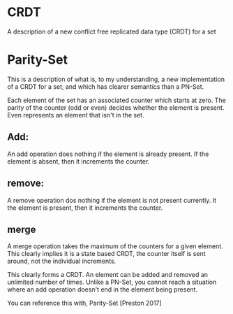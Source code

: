 # CRDT
A description of a new conflict free replicated data type (CRDT) for a set

# Parity-Set
This is a description of what is, to my understanding, a new implementation of a CRDT for a set, and which has clearer semantics than a PN-Set. 

Each element of the set has an associated counter which starts at zero. The parity of the counter (odd or even) decides whether the element is present. Even represents an element that isn't in the set. 

## Add:
An add operation does nothing if the element is already present. If the element is absent, then it increments the counter. 

## remove:
A remove operation dos nothing if the element is not present currently. It the element is present, then it increments the counter. 

## merge
A merge operation takes the maximum of the counters for a given element. This clearly implies it is a state based CRDT, the counter itself is sent around, not the individual increments. 

This clearly forms a CRDT. An element can be added and removed an unlimited number of times. Unlike a PN-Set, you cannot reach a situation where an add operation doesn't end in the element being present. 

You can reference this with, Parity-Set [Preston 2017]
